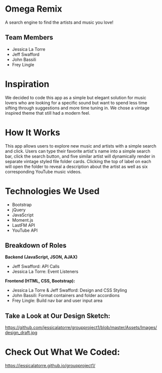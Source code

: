 # Omega Remix
A search engine to find the artists and music you love!

## Team Members
- Jessica La Torre
- Jeff Swafford
- John Bassili
- Frey Lingle

# Inspiration
We decided to code this app as a simple but elegant solution for music lovers who are looking for a specific sound but want to spend less time sifting through suggestions and more time tuning in. We chose a vintage inspired theme that still had a modern feel.

# How It Works
This app allows users to explore new music and artists with a simple search and click. Users can type their favorite artist's name into a simple search bar, click the search button, and five similar artist will dynamically render in separate vintage styled file folder cards. Clicking the top of label on each will open the folder to reveal a description about the artist as well as six corresponding YouTube music videos.

# Technologies We Used
- Bootstrap
- jQuery
- JavaScript
- Moment.js
- LastFM API
- YouTube API

## Breakdown of Roles
**Backend (JavaScript, JSON, AJAX)**
- Jeff Swafford: API Calls
- Jessica La Torre: Event Listeners
  
**Frontend (HTML, CSS, Bootstrap):**
- Jessica La Torre & Jeff Swafford: Design and CSS Styling
- John Bassili: Format containers and folder accordions
- Frey Lingle: Build nav bar and user input area

## Take a Look at Our Design Sketch:
https://github.com/jessicalatorre/groupproject1/blob/master/Assets/Images/design_draft.jpg

# Check Out What We Coded:
https://jessicalatorre.github.io/groupproject1/
